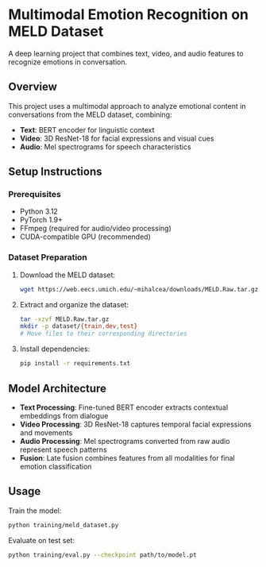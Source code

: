 # Multimodal Emotion Recognition on MELD Dataset

A deep learning project that combines text, video, and audio features to recognize emotions in conversation.

## Overview

This project uses a multimodal approach to analyze emotional content in conversations from the MELD dataset, combining:

-   **Text**: BERT encoder for linguistic context
-   **Video**: 3D ResNet-18 for facial expressions and visual cues
-   **Audio**: Mel spectrograms for speech characteristics

## Setup Instructions

### Prerequisites

-   Python 3.12
-   PyTorch 1.9+
-   FFmpeg (required for audio/video processing)
-   CUDA-compatible GPU (recommended)

### Dataset Preparation

1. Download the MELD dataset:

    ```bash
    wget https://web.eecs.umich.edu/~mihalcea/downloads/MELD.Raw.tar.gz
    ```

2. Extract and organize the dataset:

    ```bash
    tar -xzvf MELD.Raw.tar.gz
    mkdir -p dataset/{train,dev,test}
    # Move files to their corresponding directories
    ```

3. Install dependencies:
    ```bash
    pip install -r requirements.txt
    ```

## Model Architecture

-   **Text Processing**: Fine-tuned BERT encoder extracts contextual embeddings from dialogue
-   **Video Processing**: 3D ResNet-18 captures temporal facial expressions and movements
-   **Audio Processing**: Mel spectrograms converted from raw audio represent speech patterns
-   **Fusion**: Late fusion combines features from all modalities for final emotion classification

## Usage

Train the model:

```bash
python training/meld_dataset.py
```

Evaluate on test set:

```bash
python training/eval.py --checkpoint path/to/model.pt
```